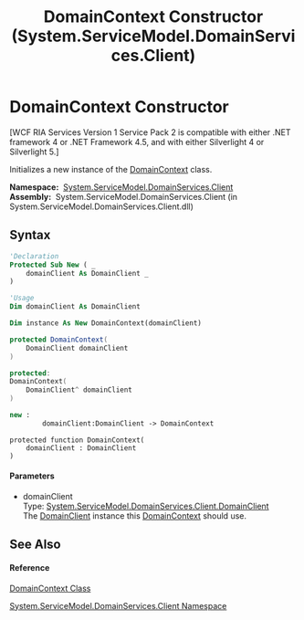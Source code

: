 ﻿---
title: DomainContext Constructor  (System.ServiceModel.DomainServices.Client)
TOCTitle: DomainContext Constructor
ms:assetid: M:System.ServiceModel.DomainServices.Client.DomainContext.#ctor(System.ServiceModel.DomainServices.Client.DomainClient)
ms:mtpsurl: https://msdn.microsoft.com/en-us/library/system.servicemodel.domainservices.client.domaincontext.domaincontext(v=VS.91)
ms:contentKeyID: 28755242
ms.date: 01/27/2012
mtps_version: v=VS.91
f1_keywords:
- System.ServiceModel.DomainServices.Client.DomainContext.#ctor
- System.ServiceModel.DomainServices.Client.DomainContext.DomainContext
dev_langs:
- CSharp
- JScript
- VB
- FSharp
- c++
api_location:
- System.ServiceModel.DomainServices.Client.dll
api_name:
- System.ServiceModel.DomainServices.Client.DomainContext..ctor
api_type:
- Managed
topic_type:
- apiref
- kbSyntax
product_family_name: VS
ROBOTS: INDEX,FOLLOW
---

# DomainContext Constructor

\[WCF RIA Services Version 1 Service Pack 2 is compatible with either .NET framework 4 or .NET Framework 4.5, and with either Silverlight 4 or Silverlight 5.\]

Initializes a new instance of the [DomainContext](ff422732\(v=vs.91\).md) class.

**Namespace:**  [System.ServiceModel.DomainServices.Client](ff422479\(v=vs.91\).md)  
**Assembly:**  System.ServiceModel.DomainServices.Client (in System.ServiceModel.DomainServices.Client.dll)

## Syntax

``` vb
'Declaration
Protected Sub New ( _
    domainClient As DomainClient _
)
```

``` vb
'Usage
Dim domainClient As DomainClient

Dim instance As New DomainContext(domainClient)
```

``` csharp
protected DomainContext(
    DomainClient domainClient
)
```

``` c++
protected:
DomainContext(
    DomainClient^ domainClient
)
```

``` fsharp
new : 
        domainClient:DomainClient -> DomainContext
```

``` jscript
protected function DomainContext(
    domainClient : DomainClient
)
```

#### Parameters

  - domainClient  
    Type: [System.ServiceModel.DomainServices.Client.DomainClient](ff422792\(v=vs.91\).md)  
    The [DomainClient](ff422095\(v=vs.91\).md) instance this [DomainContext](ff422732\(v=vs.91\).md) should use.  

## See Also

#### Reference

[DomainContext Class](ff422732\(v=vs.91\).md)

[System.ServiceModel.DomainServices.Client Namespace](ff422479\(v=vs.91\).md)

